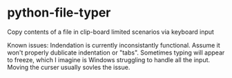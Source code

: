 # python-file-typer
Copy contents of a file in clip-board limited scenarios via keyboard input

Known issues:
Indendation is currently inconsistantly functional. Assume it won't properly dublicate indentation or "tabs".
Sometimes typing will appear to freeze, which I imagine is Windows struggling to handle all the input. Moving the curser usually sovles the issue.
